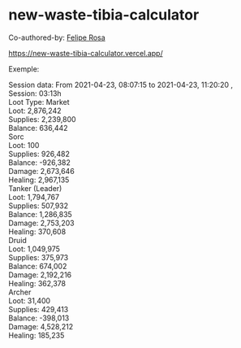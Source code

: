 # new-waste-tibia-calculator
Co-authored-by: [Felipe Rosa](https://github.com/FelipeRosa)

https://new-waste-tibia-calculator.vercel.app/


Exemple:

Session data: From 2021-04-23, 08:07:15 to 2021-04-23, 11:20:20 , <br/>
Session: 03:13h<br/>
Loot Type: Market<br/>
Loot: 2,876,242<br/>
Supplies: 2,239,800<br/>
Balance: 636,442<br/>
Sorc<br/>
    Loot: 100<br/>
    Supplies: 926,482<br/>
    Balance: -926,382<br/>
    Damage: 2,673,646<br/>
    Healing: 2,967,135<br/>
Tanker (Leader)<br/>
    Loot: 1,794,767<br/>
    Supplies: 507,932<br/>
    Balance: 1,286,835<br/>
    Damage: 2,753,203<br/>
    Healing: 370,608<br/>
Druid<br/>
    Loot: 1,049,975<br/>
    Supplies: 375,973<br/>
    Balance: 674,002<br/>
    Damage: 2,192,216<br/>
    Healing: 362,378<br/>
Archer<br/>
    Loot: 31,400<br/>
    Supplies: 429,413<br/>
    Balance: -398,013<br/>
    Damage: 4,528,212<br/>
    Healing: 185,235<br/>
